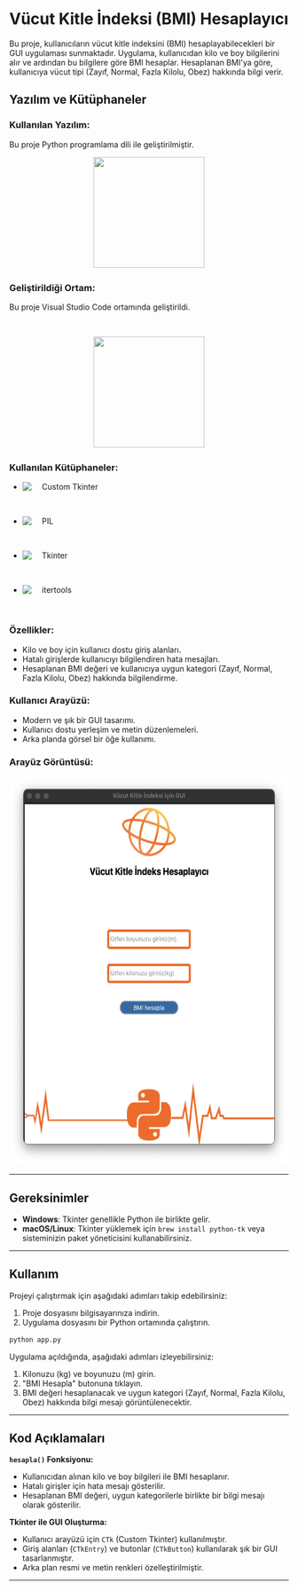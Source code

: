 


# Vücut Kitle İndeksi (BMI) Hesaplayıcı

Bu proje, kullanıcıların vücut kitle indeksini (BMI) hesaplayabilecekleri bir GUI uygulaması sunmaktadır. Uygulama, kullanıcıdan kilo ve boy bilgilerini alır ve ardından bu bilgilere göre BMI hesaplar. Hesaplanan BMI'ya göre, kullanıcıya vücut tipi (Zayıf, Normal, Fazla Kilolu, Obez) hakkında bilgi verir. 

## Yazılım ve Kütüphaneler

### Kullanılan Yazılım:

Bu proje Python programlama dili ile geliştirilmiştir.
<br>
<p align="center"> <img src="https://robokodlama.com/wp-content/uploads/2022/09/Python.svg_.png" width=200, height=200></p>

### Geliştirildiği Ortam:



Bu proje Visual Studio Code ortamında geliştirildi.

<br>
<p align="center"> <img src="https://upload.wikimedia.org/wikipedia/commons/thumb/9/9a/Visual_Studio_Code_1.35_icon.svg/2048px-Visual_Studio_Code_1.35_icon.svg.png" width=200, height=200></p>


### Kullanılan Kütüphaneler:


- Custom Tkinter <img src="https://styles.redditmedia.com/t5_8tx64t/styles/communityIcon_kbz7e49k7obb1.png" width="35" align="left">
<br>


- PIL<img src="https://python-pillow.github.io/assets/images/pillow-logo-248x250.png" width="35" align="left">
<br>

- Tkinter <img src="https://blogger.googleusercontent.com/img/b/R29vZ2xl/AVvXsEiI0t0Y9CTxpGbvzomIpNd5bb4e-8lny0qrPJLBygCDMTNroCdk7FH9icIGwHPO7-SdPYBZWnvs7-I7aSf1F03kmFlFsCMdKNBMFd7B8_VGkxMQgKYhYHXJy76TxjdJERo_tNuoxkn3QgU/s200/tkinter-pluma.png" width="35" align="left">
<br>

- itertools <img src="https://mblogthumb-phinf.pstatic.net/MjAyMjA5MjFfMjAy/MDAxNjYzNzQ1MDYyMjcx.z7s3EiUTtxU1b2QJKhm5vb-hjrnY0GEhbXBaM0T8JXwg.UVRvOE9qXushbX1qU73LYz7JTHSCsz7LWbRoknhKQM4g.PNG.dldudcks1779/Python.png?type=w800" width="35" align="left">
<br>




### Özellikler:
- Kilo ve boy için kullanıcı dostu giriş alanları.
- Hatalı girişlerde kullanıcıyı bilgilendiren hata mesajları.
- Hesaplanan BMI değeri ve kullanıcıya uygun kategori (Zayıf, Normal, Fazla Kilolu, Obez) hakkında bilgilendirme.

### Kullanıcı Arayüzü:
- Modern ve şık bir GUI tasarımı.
- Kullanıcı dostu yerleşim ve metin düzenlemeleri.
- Arka planda görsel bir öğe kullanımı.

### Arayüz Görüntüsü:

<p align="center"> <img src="https://github.com/realmir1/BMIforCustomTK/blob/main/Ekran%20Resmi%202025-01-28%2013.08.31.png?raw=true" width=600, height=700></p>

---

## Gereksinimler

- **Windows**: Tkinter genellikle Python ile birlikte gelir.
- **macOS/Linux**: Tkinter yüklemek için `brew install python-tk` veya sisteminizin paket yöneticisini kullanabilirsiniz.

---

## Kullanım

Projeyi çalıştırmak için aşağıdaki adımları takip edebilirsiniz:

1. Proje dosyasını bilgisayarınıza indirin.
2. Uygulama dosyasını bir Python ortamında çalıştırın.

```bash
python app.py
```

Uygulama açıldığında, aşağıdaki adımları izleyebilirsiniz:

1. Kilonuzu (kg) ve boyunuzu (m) girin.
2. "BMI Hesapla" butonuna tıklayın.
3. BMI değeri hesaplanacak ve uygun kategori (Zayıf, Normal, Fazla Kilolu, Obez) hakkında bilgi mesajı görüntülenecektir.

---

## Kod Açıklamaları

**`hesapla()` Fonksiyonu:**
- Kullanıcıdan alınan kilo ve boy bilgileri ile BMI hesaplanır.
- Hatalı girişler için hata mesajı gösterilir.
- Hesaplanan BMI değeri, uygun kategorilerle birlikte bir bilgi mesajı olarak gösterilir.

**Tkinter ile GUI Oluşturma:**
- Kullanıcı arayüzü için `CTk` (Custom Tkinter) kullanılmıştır.
- Giriş alanları (`CTkEntry`) ve butonlar (`CTkButton`) kullanılarak şık bir GUI tasarlanmıştır.
- Arka plan resmi ve metin renkleri özelleştirilmiştir.

---





